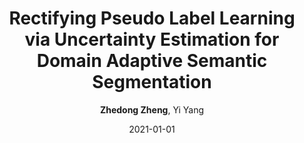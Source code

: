 ---
title: "Rectifying Pseudo Label Learning via Uncertainty Estimation for Domain Adaptive Semantic Segmentation"
collection: publications
permalink: /publication/2021-01-01-Rectifying-Pseudo-Label-Learning-via-Uncertainty-Estimation-for-Domain-Adaptive-Semantic-Segmentation
date: 2021-01-01
doi: 10.1007/s11263-020-01395-y
venue: 'International Journal of Computer Vision'
code: 'https://github.com/layumi/Seg-Uncertainty'
author: '<strong>Zhedong Zheng</strong>,  Yi Yang'
citation: ' Zhedong Zheng,  Yi Yang, &quot;Rectifying Pseudo Label Learning via Uncertainty Estimation for Domain Adaptive Semantic Segmentation.&quot; International Journal of Computer Vision, 2021. DOI: 10.1007/s11263-020-01395-y'
pub_year: '2021'
---